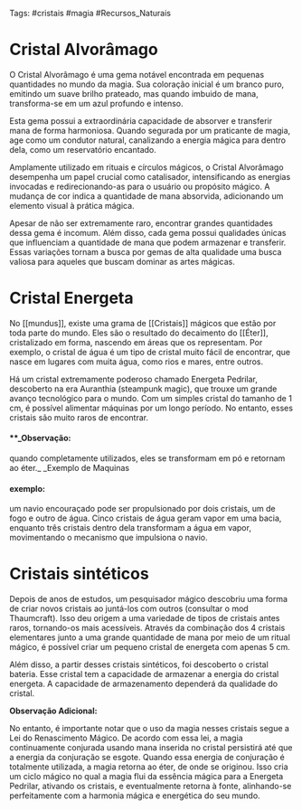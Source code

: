 Tags: #cristais  #magia #Recursos_Naturais

# Cristal Alvorâmago
O Cristal Alvorâmago é uma gema notável encontrada em pequenas quantidades no mundo da magia. Sua coloração inicial é um branco puro, emitindo um suave brilho prateado, mas quando imbuido de mana, transforma-se em um azul profundo e intenso.

Esta gema possui a extraordinária capacidade de absorver e transferir mana de forma harmoniosa. Quando segurada por um praticante de magia, age como um condutor natural, canalizando a energia mágica para dentro dela, como um reservatório encantado.

Amplamente utilizado em rituais e círculos mágicos, o Cristal Alvorâmago desempenha um papel crucial como catalisador, intensificando as energias invocadas e redirecionando-as para o usuário ou propósito mágico. A mudança de cor indica a quantidade de mana absorvida, adicionando um elemento visual à prática mágica.

Apesar de não ser extremamente raro, encontrar grandes quantidades dessa gema é incomum. Além disso, cada gema possui qualidades únicas que influenciam a quantidade de mana que podem armazenar e transferir. Essas variações tornam a busca por gemas de alta qualidade uma busca valiosa para aqueles que buscam dominar as artes mágicas.
# Cristal Energeta
No [[mundus]], existe uma grama de [[Cristais]] mágicos que estão por toda parte do mundo. Eles são o resultado do decaimento do [[Éter]], cristalizado em forma, nascendo em áreas que os representam. Por exemplo, o cristal de água é um tipo de cristal muito fácil de encontrar, que nasce em lugares com muita água, como rios e mares, entre outros.

Há um cristal extremamente poderoso chamado Energeta Pedrilar, descoberto na era Auranthia (steampunk magic), que trouxe um grande avanço tecnológico para o mundo. Com um simples cristal do tamanho de 1 cm, é possível alimentar máquinas por um longo período. No entanto, esses cristais são muito raros de encontrar. 
#### **_Observação: 
quando completamente utilizados, eles se transformam em pó e retornam ao éter._
_Exemplo de Maquinas
#### exemplo:
um navio encouraçado pode ser propulsionado por dois cristais, um de fogo e outro de água. Cinco cristais de água geram vapor em uma bacia, enquanto três cristais dentro dela transformam a água em vapor, movimentando o mecanismo que impulsiona o navio.

# Cristais sintéticos 
Depois de anos de estudos, um pesquisador mágico descobriu uma forma de criar novos cristais ao juntá-los com outros (consultar o mod Thaumcraft). Isso deu origem a uma variedade de tipos de cristais antes raros, tornando-os mais acessíveis. Através da combinação dos 4 cristais elementares junto a uma grande quantidade de mana por meio de um ritual mágico, é possível criar um pequeno cristal de energeta com apenas 5 cm.

Além disso, a partir desses cristais sintéticos, foi descoberto o cristal bateria. Esse cristal tem a capacidade de armazenar a energia do cristal energeta. A capacidade de armazenamento dependerá da qualidade do cristal.


**Observação Adicional:** 

No entanto, é importante notar que o uso da magia nesses cristais segue a Lei do Renascimento Mágico. De acordo com essa lei, a magia continuamente conjurada usando mana inserida no cristal persistirá até que a energia da conjuração se esgote. Quando essa energia de conjuração é totalmente utilizada, a magia retorna ao éter, de onde se originou. Isso cria um ciclo mágico no qual a magia flui da essência mágica para a Energeta Pedrilar, ativando os cristais, e eventualmente retorna à fonte, alinhando-se perfeitamente com a harmonia mágica e energética do seu mundo.